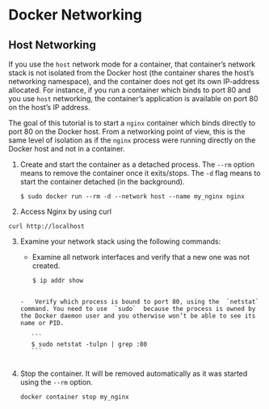
# Docker Networking

## Host Networking
If you use the `host` network mode for a container, that container’s network stack is not isolated from the Docker host (the container shares the host’s networking namespace), and the container does not get its own IP-address allocated. For instance, if you run a container which binds to port 80 and you use `host` networking, the container’s application is available on port 80 on the host’s IP address.

The goal of this tutorial is to start a `nginx` container which binds directly to port 80 on the Docker host. From a networking point of view, this is the same level of isolation as if the `nginx` process were running directly on the Docker host and not in a container. 
1.  Create and start the container as a detached process. The  `--rm`  option means to remove the container once it exits/stops. The  `-d`  flag means to start the container detached (in the background).
    
    ```
    $ sudo docker run --rm -d --network host --name my_nginx nginx   
    ```
2.  Access Nginx by using curl
```
curl http://localhost
 ```
3.  Examine your network stack using the following commands:
    
    -   Examine all network interfaces and verify that a new one was not created.
        
        ```
        $ ip addr show
     ```
        
    -   Verify which process is bound to port 80, using the  `netstat`  command. You need to use  `sudo`  because the process is owned by the Docker daemon user and you otherwise won’t be able to see its name or PID.
        
        ```
        $ sudo netstat -tulpn | grep :80
        ```
        
5.  Stop the container. It will be removed automatically as it was started using the  `--rm`  option.
    
    ```
    docker container stop my_nginx
    ```


